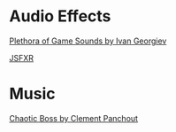# Audio Effects

[Plethora of Game Sounds by Ivan Georgiev](https://heta04.itch.io/plethora-of-game-sounds)

[JSFXR](https://sfxr.me/)

# Music

[Chaotic Boss by Clement Panchout](https://clement-panchout.itch.io/yet-another-free-music-pack)

